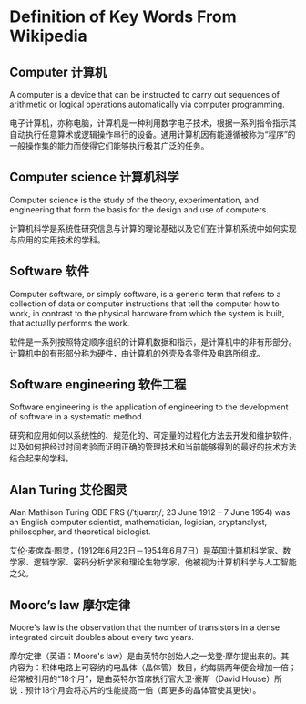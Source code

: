 # Definition of Key Words From Wikipedia

## Computer 计算机

A computer is a device that can be instructed to carry out sequences of arithmetic or logical operations automatically via computer programming.

电子计算机，亦称电脑，计算机是一种利用数字电子技术，根据一系列指令指示其自动执行任意算术或逻辑操作串行的设备。通用计算机因有能遵循被称为“程序”的一般操作集的能力而使得它们能够执行极其广泛的任务。
## Computer science 计算机科学

Computer science is the study of the theory, experimentation, and engineering that form the basis for the design and use of computers.

计算机科学是系统性研究信息与计算的理论基础以及它们在计算机系统中如何实现与应用的实用技术的学科。
## Software 软件

Computer software, or simply software, is a generic term that refers to a collection of data or computer instructions that tell the computer how to work, in contrast to the physical hardware from which the system is built, that actually performs the work.

软件是一系列按照特定顺序组织的计算机数据和指示，是计算机中的非有形部分。计算机中的有形部分称为硬件，由计算机的外壳及各零件及电路所组成。
## Software engineering 软件工程

Software engineering is the application of engineering to the development of software in a systematic method.

研究和应用如何以系统性的、规范化的、可定量的过程化方法去开发和维护软件，以及如何把经过时间考验而证明正确的管理技术和当前能够得到的最好的技术方法结合起来的学科。
## Alan Turing 艾伦图灵

Alan Mathison Turing OBE FRS (/ˈtjʊərɪŋ/; 23 June 1912 – 7 June 1954) was an English computer scientist, mathematician, logician, cryptanalyst, philosopher, and theoretical biologist.

艾伦·麦席森·图灵，(1912年6月23日－1954年6月7日）是英国计算机科学家、数学家、逻辑学家、密码分析学家和理论生物学家，他被视为计算机科学与人工智能之父。
## Moore’s law 摩尔定律

Moore's law is the observation that the number of transistors in a dense integrated circuit doubles about every two years.

摩尔定律（英语：Moore's law）是由英特尔创始人之一戈登·摩尔提出来的。其内容为：积体电路上可容纳的电晶体（晶体管）数目，约每隔两年便会增加一倍；经常被引用的“18个月”，是由英特尔首席执行官大卫·豪斯（David House）所说：预计18个月会将芯片的性能提高一倍（即更多的晶体管使其更快）。